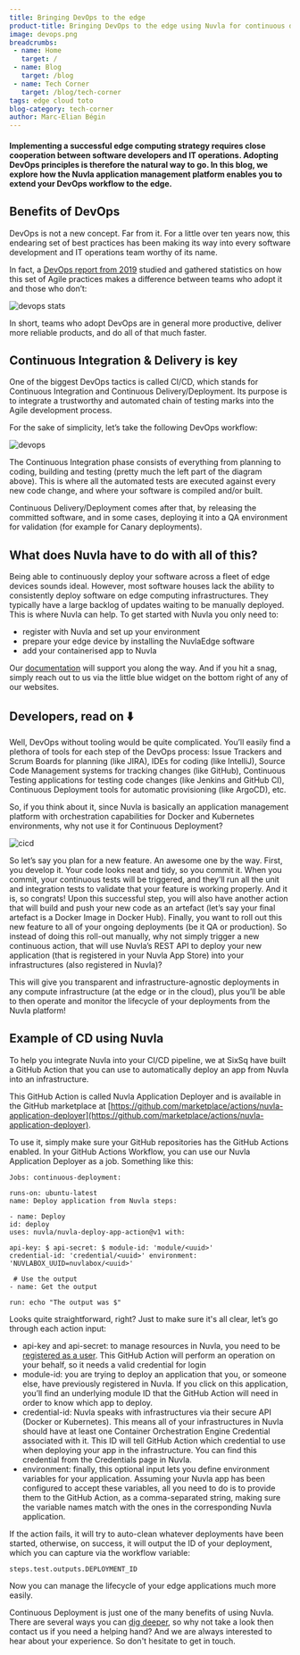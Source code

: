 ```yaml
---
title: Bringing DevOps to the edge
product-title: Bringing DevOps to the edge using Nuvla for continuous deployment
image: devops.png
breadcrumbs:
 - name: Home
   target: /
 - name: Blog
   target: /blog
 - name: Tech Corner
   target: /blog/tech-corner
tags: edge cloud toto
blog-category: tech-corner
author: Marc-Elian Bégin
---
```


#### Implementing a successful edge computing strategy requires close cooperation between software developers and IT operations.  Adopting DevOps principles is therefore the natural way to go. In this blog, we explore how the Nuvla application management platform enables you to extend your DevOps workflow to the edge.


## Benefits of DevOps 

DevOps is not a new concept. Far from it. For a little over ten years now, this endearing set of best practices has been making its way into every software development and IT operations team worthy of its name.

In fact, a [DevOps report from 2019](https://cloud.google.com/devops/state-of-devops/) studied and gathered statistics on how this set of Agile practices makes a difference between teams who adopt it and those who don’t:

![devops stats](/assets/img/blog/devopsstats.png)

In short, teams who adopt DevOps are in general more productive, deliver more reliable products, and do all of that much faster.

## Continuous Integration & Delivery is key

One of the biggest DevOps tactics is called CI/CD, which stands for Continuous Integration and Continuous Delivery/Deployment. Its purpose is to integrate a trustworthy and automated chain of testing marks into the Agile development process.

For the sake of simplicity, let’s take the following DevOps workflow:

![devops](/assets/img/blog/devops2.jpeg)


The Continuous Integration phase consists of everything from planning to coding, building and testing (pretty much the left part of the diagram above). This is where all the automated tests are executed against every new code change, and where your software is compiled and/or built.

Continuous Delivery/Deployment comes after that, by releasing the committed software, and in some cases, deploying it into a QA environment for validation (for example for Canary deployments). 

## What does Nuvla have to do with all of this?

Being able to continuously deploy your software across a fleet of edge devices sounds ideal. However, most software houses lack the ability to consistently deploy software on edge computing infrastructures. They typically have a large backlog of updates waiting to be manually deployed. This is where Nuvla can help. To get started with Nuvla you only need to:

- register with Nuvla and set up your environment 
- prepare your edge device by installing the NuvlaEdge software
- add your containerised app to Nuvla

Our [documentation](https://docs.nuvla.io/) will support you along the way. And if you hit a snag, simply reach out to us via the little blue widget on the bottom right of any of our websites.

## Developers, read on ⬇️

Well, DevOps without tooling would be quite complicated. You’ll easily find a plethora of tools for each step of the DevOps process: Issue Trackers and Scrum Boards for planning (like JIRA), IDEs for coding (like IntelliJ), Source Code Management systems for tracking changes (like GitHub), Continuous Testing applications for testing code changes (like Jenkins and GitHub CI), Continuous Deployment tools for automatic provisioning (like ArgoCD), etc.

So, if you think about it, since Nuvla is basically an application management platform with orchestration capabilities for Docker and Kubernetes environments, why not use it for Continuous Deployment?

![cicd](/assets/img/blog/nuvlacicd.png)

So let’s say you plan for a new feature. An awesome one by the way. First, you develop it. Your code looks neat and tidy, so you commit it. When you commit, your continuous tests will be triggered, and they’ll run all the unit and integration tests to validate that your feature is working properly. And it is, so congrats! Upon this successful step, you will also have another action that will build and push your new code as an artefact (let’s say your final artefact is a Docker Image in Docker Hub). Finally, you want to roll out this new feature to all of your ongoing deployments (be it QA or production). So instead of doing this roll-out manually, why not simply trigger a new continuous action, that will use Nuvla’s REST API to deploy your new application (that is registered in your Nuvla App Store) into your infrastructures (also registered in Nuvla)?

This will give you transparent and infrastructure-agnostic deployments in any compute infrastructure (at the edge or in the cloud), plus you’ll be able to then operate and monitor the lifecycle of your deployments from the Nuvla platform!

## Example of CD using Nuvla

To help you integrate Nuvla into your CI/CD pipeline, we at SixSq have built a GitHub Action that you can use to automatically deploy an app from Nuvla into an infrastructure.

This GitHub Action is called Nuvla Application Deployer and is available in the GitHub marketplace at [https://github.com/marketplace/actions/nuvla-application-deployer](https://github.com/marketplace/actions/nuvla-application-deployer).

To use it, simply make sure your GitHub repositories has the GitHub Actions enabled. In your GitHub Actions Workflow, you can use our Nuvla Application Deployer as a job. Something like this:



```
Jobs: continuous-deployment: 

runs-on: ubuntu-latest
name: Deploy application from Nuvla steps: 

- name: Deploy
id: deploy
uses: nuvla/nuvla-deploy-app-action@v1 with: 

api-key: $ api-secret: $ module-id: 'module/<uuid>'
credential-id: 'credential/<uuid>' environment: 'NUVLABOX_UUID=nuvlabox/<uuid>' 

 # Use the output
- name: Get the output 

run: echo "The output was $"  
```



Looks quite straightforward, right? Just to make sure it's all clear, let’s go through each action input:

- api-key and api-secret: to manage resources in Nuvla, you need to be [registered as a user](https://nuvla.io/ui/sign-up). This GitHub Action will perform an operation on your behalf, so it needs a valid credential for login
- module-id: you are trying to deploy an application that you, or someone else, have previously registered in Nuvla. If you click on this application, you’ll find an underlying module ID that the GitHub Action will need in order to know which app to deploy.
- credential-id: Nuvla speaks with infrastructures via their secure API (Docker or Kubernetes). This means all of your infrastructures in Nuvla should have at least one Container Orchestration Engine Credential associated with it. This ID will tell GitHub Action which credential to use when deploying your app in the infrastructure. You can find this credential from the Credentials page in Nuvla.
- environment: finally, this optional input lets you define environment variables for your application. Assuming your Nuvla app has been configured to accept these variables, all you need to do is to provide them to the GitHub Action, as a comma-separated string, making sure the variable names match with the ones in the corresponding Nuvla application.

If the action fails, it will try to auto-clean whatever deployments have been started, otherwise, on success, it will output the ID of your deployment, which you can capture via the workflow variable:

```
steps.test.outputs.DEPLOYMENT_ID 
```

Now you can manage the lifecycle of your edge applications much more easily.

Continuous Deployment is just one of the many benefits of using Nuvla.  There are several ways you can [dig deeper](https://nuvla.io), so why not take a look then contact us if you need a helping hand? And we are always interested to hear about your experience. So don't hesitate to get in touch.
